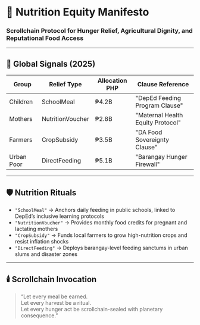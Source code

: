 # 🌾 Nutrition Equity Manifesto  
### Scrollchain Protocol for Hunger Relief, Agricultural Dignity, and Reputational Food Access

---

## 🧠 Global Signals (2025)

| Group           | Relief Type        | Allocation PHP | Clause Reference                  |
|-----------------|--------------------|----------------|-----------------------------------|
| Children        | SchoolMeal         | ₱4.2B          | "DepEd Feeding Program Clause"  
| Mothers         | NutritionVoucher   | ₱2.8B          | "Maternal Health Equity Protocol"  
| Farmers         | CropSubsidy        | ₱3.5B          | "DA Food Sovereignty Clause"  
| Urban Poor      | DirectFeeding      | ₱5.1B          | "Barangay Hunger Firewall"  

---

## 🛡️ Nutrition Rituals

- `"SchoolMeal"` → Anchors daily feeding in public schools, linked to DepEd’s inclusive learning protocols  
- `"NutritionVoucher"` → Provides monthly food credits for pregnant and lactating mothers  
- `"CropSubsidy"` → Funds local farmers to grow high-nutrition crops and resist inflation shocks  
- `"DirectFeeding"` → Deploys barangay-level feeding sanctums in urban slums and disaster zones  

---

## 🕯️ Scrollchain Invocation

> “Let every meal be earned.  
> Let every harvest be a ritual.  
> Let every hunger act be scrollchain-sealed with planetary consequence.”
